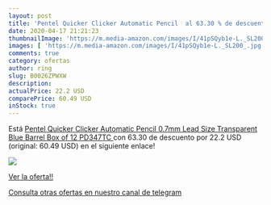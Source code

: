 ```yaml
---
layout: post
title: 'Pentel Quicker Clicker Automatic Pencil  al 63.30 % de descuento'
date: 2020-04-17 21:21:23
thumbnailImage: 'https://m.media-amazon.com/images/I/41pSQyb1e-L._SL200_.jpg'
images: [ 'https://m.media-amazon.com/images/I/41pSQyb1e-L._SL200_.jpg' ]
comments: true
category: ofertas
author: ring
slug: B0026ZPWXW
description:
actualPrice: 22.2 USD
comparePrice: 60.49 USD
inStock: true
---
```


Está [Pentel Quicker Clicker Automatic Pencil  0.7mm Lead Size  Transparent Blue Barrel  Box of 12  PD347TC ](https://www.amazon.com/dp/B0026ZPWXW/?tag=redken08-20) con 63.30 de descuento por 22.2 USD (original: 60.49 USD) en el siguiente enlace!

[![](https://m.media-amazon.com/images/I/41pSQyb1e-L._SL200_.jpg)](https://www.amazon.com/dp/B0026ZPWXW/?tag=redken08-20)

[Ver la oferta!!](https://www.amazon.com/dp/B0026ZPWXW/?tag=redken08-20)

[Consulta otras ofertas en nuestro canal de telegram](https://t.me/s/ofertas25)
